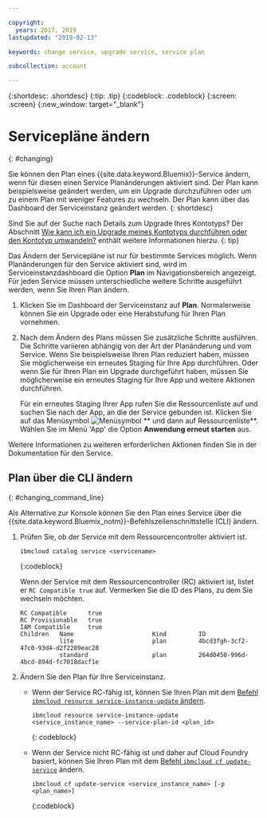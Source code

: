```yaml
---

copyright:
  years: 2017, 2019
lastupdated: "2019-02-13"

keywords: change service, upgrade service, service plan

subcollection: account

---
```


{:shortdesc: .shortdesc}
{:tip: .tip}
{:codeblock: .codeblock}
{:screen: .screen}
{:new_window: target="_blank"}


# Servicepläne ändern
{: #changing}

Sie können den Plan eines {{site.data.keyword.Bluemix}}-Service ändern, wenn für diesen einen Service Planänderungen aktiviert sind. Der Plan kann beispielsweise geändert werden, um ein Upgrade durchzuführen oder um zu einem Plan mit weniger Features zu wechseln. Der Plan kann über das Dashboard der Serviceinstanz geändert werden.
{: shortdesc}

Sind Sie auf der Suche nach Details zum Upgrade Ihres Kontotyps? Der Abschnitt [Wie kann ich ein Upgrade meines Kontotyps durchführen oder den Kontotyp umwandeln?](/docs/account?topic=account-changeacct) enthält weitere Informationen hierzu.
{: tip}

Das Ändern der Servicepläne ist nur für bestimmte Services möglich. Wenn Planänderungen für den Service aktiviert sind, wird im Serviceinstanzdashboard die Option **Plan** im Navigationsbereich angezeigt. Für jeden Service müssen unterschiedliche weitere Schritte ausgeführt werden, wenn Sie Ihren Plan ändern.

1. Klicken Sie im Dashboard der Serviceinstanz auf **Plan**. Normalerweise können Sie ein Upgrade oder eine Herabstufung für Ihren Plan vornehmen.
2. Nach dem Ändern des Plans müssen Sie zusätzliche Schritte ausführen. Die Schritte variieren abhängig von der Art der Planänderung und vom Service. Wenn Sie beispielsweise Ihren Plan reduziert haben, müssen Sie möglicherweise ein erneutes Staging für Ihre App durchführen. Oder wenn Sie für Ihren Plan ein Upgrade durchgeführt haben, müssen Sie möglicherweise ein erneutes Staging für Ihre App und weitere Aktionen durchführen.

   Für ein erneutes Staging Ihrer App rufen Sie die Ressourcenliste auf und suchen Sie nach der App, an die der Service gebunden ist. Klicken Sie auf das Menüsymbol ![Menüsymbol](../icons/icon_hamburger.svg) ** und dann auf Ressourcenliste**. Wählen Sie im Menü 'App' die Option **Anwendung erneut starten** aus.

  Weitere Informationen zu weiteren erforderlichen Aktionen finden Sie in der Dokumentation für den Service.

## Plan über die CLI ändern
{: #changing_command_line}

Als Alternative zur Konsole können Sie den Plan eines Service über die {{site.data.keyword.Bluemix_notm}}-Befehlszeilenschnittstelle (CLI) ändern.

1. Prüfen Sie, ob der Service mit dem Ressourcencontroller aktiviert ist.

   ```
   ibmcloud catalog service <servicename>
   ```
   {:codeblock}

   Wenn der Service mit dem Ressourcencontroller (RC) aktiviert ist, listet er `RC Compatible true` auf. Vermerken Sie die ID des Plans, zu dem Sie wechseln möchten.

   ```
   RC Compatible      true
   RC Provisionable   true
   IAM Compatible     true
   Children   Name                      Kind         ID
              lite                      plan         4bcd3fgh-3cf2-47c0-93d4-d2f2289eac28
              standard                  plan         264d0450-996d-4bcd-894d-fc7018dacf1e
    ```

1. Ändern Sie den Plan für Ihre Serviceinstanz.

   - Wenn der Service RC-fähig ist, können Sie Ihren Plan mit dem [Befehl `ibmcloud resource service-instance-update` ändern](/docs/cli/reference/ibmcloud?topic=cloud-cli-ibmcloud_commands_resource).

     ```
     ibmcloud resource service-instance-update <service_instance_name> --service-plan-id <plan_id>
     ```
     {: codeblock}

   - Wenn der Service nicht RC-fähig ist und daher auf Cloud Foundry basiert, können Sie Ihren Plan mit dem [Befehl `ibmcloud cf update-service`](/docs/cli/reference/ibmcloud?topic=cloud-cli-cf#cf) ändern.

     ```
     ibmcloud cf update-service <service_instance_name> [-p <plan_name>]
     ```
     {:codeblock}
